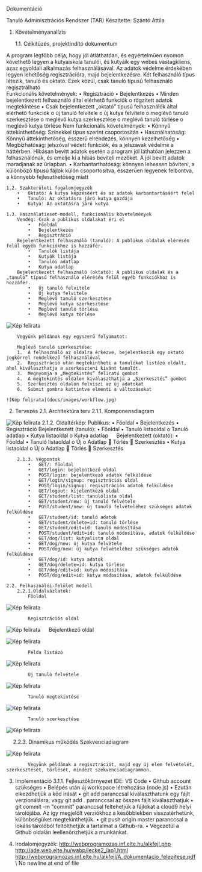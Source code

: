 Dokumentáció

Tanuló Adminisztrációs Rendszer (TAR)
Készítette: Szántó Attila

1. Követelményanalízis

    1.1. Célkitűzés, projektindító dokumentum

A program legfőbb célja, hogy jól átláthatóan, és egyértelműen nyomon követhető legyen a kutyaiskola tanulói, és kutyáik egy webes vastagkliens, azaz egyoldali alkalmazás felhasználásával. Az adatok védelme érdekében legyen lehetőség regisztrációra, majd bejelentkezésre. Két felhasználó típus létezik, tanuló és oktató. Ezek közül, csak tanuló típusú felhasználó regisztrálható        
        Funkcionális követelmények:
            •	Regisztráció
            •	Bejelentkezés
            •	Minden bejelentkezett felhasználó által elérhető funkciók
                o	rögzített adatok megtekintése
            •	Csak bejelentkezett „oktató” típusú felhasználók által elérhető funkciók
                o	új tanuló felvitele
                o	új kutya felvitele
                o	meglévő tanuló szerkesztése
                o	meglévő kutya szerkesztése
                o	meglévő tanuló törlése
                o	meglévő kutya törlése
        Nem funkcionális követelmények:
            •	Könnyű áttekinthetőség: Színekkel típus szerint csoportosítás
            •	Használhatóság: Könnyű áttekinthetőség, ésszerű elrendezés, könnyen kezelhetőség
            •	Megbízhatóság: jelszóval védett funkciók, és a jelszavak védelme a háttérben. Hibásan bevitt adatok esetén a program jól láthatóan jelezzen a felhasználónak, és emelje ki a hibás beviteli mezőket. A jól bevitt adatok maradjanak az űrlapban.
            •	Karbantarthatóság: könnyen lehessen bővíteni, a különböző típusú fájlok külön csoportosítva, ésszerűen legyenek felbontva, a könnyebb fejleszthetőség miatt

    1.2. Szakterületi fogalomjegyzék
        •	Oktató: A kutya képzéséért és az adatok karbantartásáért felel 
        •	Tanuló: Az oktatásra járó kutya gazdája
        •	Kutya: Az oktatásra járó kutya

    1.3. Használatieset-modell, funkcionális követelmények
        Vendég: Csak a publikus oldalakat éri el
            •	Főoldal
            •	Bejelentkezés
            •	Regisztráció
        Bejelentkezett felhasználó (tanuló): A publikus oldalak elérésén felül egyéb funkciókhoz is hozzáfér.
            •	Tanulók listája
            •	Kutyák listája
            •	Tanulói adatlap
            •	Kutya adatlap
        Bejelentkezett felhasználó (oktató): A publikus oldalak és a „tanuló” típusú felhasználó elérésén felül egyéb funkciókhoz is hozzáfér.
            •	Új tanuló felvitele
            •	Új kutya felvitele
            •	Meglévő tanuló szerkesztése
            •	Meglévő kutya szerkesztése
            •	Meglévő tanuló törlése
            •	Meglévő kutya törlése

![Kép felirata](docs/images/uml.jpg)
    
        Vegyünk példának egy egyszerű folyamatot:
        
        Meglévő tanuló szerkesztése:
        1.	A felhasználó az oldalra érkezve, bejelentkezik egy oktató jogkörrel rendelkező felhasználóval
        2.	Regisztráció után megtekintheti a tanulókat listázó oldalt, ahol kiválaszthatja a szerkeszteni kívánt tanulót.
        3.	Megnyomja a „Megtekintés” feliratú gombot
        4.	A megtekintés oldalon kiválaszthatja a „Szerkesztés” gombot
        5.	Szerkesztés oldalon felviszi az új adatokat
        6.	Submit gombra kattintva elmenti a változásokat

    ![Kép felirata](docs/images/workflow.jpg)
 
2. Tervezés
    2.1. Architektúra terv
        2.1.1. Komponensdiagram
        
![Kép felirata](docs/images/modela.png)
        2.1.2. Oldaltérkép:
            Publikus:
            •	Főoldal
            •	Bejelentkezés
            •	Regisztráció
            Bejelentkezett (tanuló):
            •	Főoldal
            •	Tanuló listaoldal
                o	Tanuló adatlap
            •	Kutya listaoldal
                o	Kutya adatlap
             
            Bejelentkezett (oktató):
            •	Főoldal
            •	Tanuló listaoldal
                o	Új 
                o	Adatlap
                    	Törlés
                    	Szerkesztés
            •	Kutya listaoldal
                o	Új 
                o	Adatlap
                    	Törlés
                      Szerkesztés

        2.1.3. Végpontok
            •	GET/: főoldal
            •	GET/login: bejelentkező oldal
            •	POST/login: bejelentkező adatok felküldése
            •	GET/login/signup: regisztrációs oldal
            •	POST/login/signup: regisztrációs adatok felküldése
            •	GET/logout: kijelentkező oldal
            •	GET/student/list: tanulólista oldal
            •	GET/student/new: új tanuló felvétele
            •	POST/student/new: új tanuló felvételéhez szükséges adatok felküldése
            •	GET/student/id: tanuló adatok
            •	GET/student/delete=id: tanuló törlése
            •	GET/student/edit=id: tanuló módosítása
            •	POST/student/edit=id: tanuló módosítása, adatok felküldése
            •	GET/dog/list: kutyalista oldal
            •	GET/dog/new: új kutya felvétele
            •	POST/dog/new: új kutya felvételéhez szükséges adatok felküldése
            •	GET/dog/id: kutya adatok
            •	GET/dog/delete=id: kutya törlése
            •	GET/dog/edit=id: kutya módosítása
            •	POST/dog/edit=id: kutya módosítása, adatok felküldése

    2.2. Felhasználói-felület modell
        2.2.1.Oldalvázlatok:
            Főoldal

![Kép felirata](docs/images/maina.png) 

            Regisztrációs oldal

![Kép felirata](docs/images/reg.png) 
 
            Bejelentkező  oldal

![Kép felirata](docs/images/login.png) 

            Példa listázó

![Kép felirata](docs/images/tanlist.png)

            Új tanuló felvétele

![Kép felirata](docs/images/newTan.png)

            Tanuló megtekintése

![Kép felirata](docs/images/tanAdat.png)

            Tanuló szerkesztése     

![Kép felirata](docs/images/editTan.png)

 
        2.2.3. Dinamikus működés
            Szekvenciadiagram

![Kép felirata](docs/images/seqgiag.png)

            Vegyünk példának a regisztrációt, majd egy új elem felvételét, szerkesztését, törlését, mindezt szekvenciadiagrammon.
 
3. Implementáció
        3.1.1. Fejlesztőkörnyezet
            IDE: VS Code
            •	Github account szükséges
            •	Belépés után új workspace létrehozása (node.js)
            •	Ezután elkezdhetjük a kód írását
            •	git add paranccsal kiválaszthatunk egy fájlt verzionálásra, vagy git add . paranccsal az összes fájlt kiválaszthatjuk
            •	git commit -m "commit" paranccsal feltehetjük a fájlokat a cloud9 helyi tárolójába. Az így megjelölt verziókhoz a későbbiekben visszatérhetünk, különbségüket megtekinthetjük.
            •	git push origin master paranccsal a lokális tárolóból feltölthetjük a tartalmat a Github-ra.
            •	Végezetül a Github oldalán leellenőrizhetjük a munkánkat.

6. Irodalomjegyzék:
    http://webprogramozas.inf.elte.hu/alkfejl.php
    http://ade.web.elte.hu/wabp/lecke2_lap1.html
    http://webprogramozas.inf.elte.hu/alkfejl/A_dokumentacio_felepitese.pdf
\ No newline at end of file
